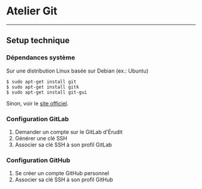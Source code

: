 # Atelier Git

---

## Setup technique

### Dépendances système

Sur une distribution Linux basée sur Debian (ex.: Ubuntu)

    $ sudo apt-get install git
    $ sudo apt-get install gitk
    $ sudo apt-get install git-gui

Sinon, voir le [site officiel](https://git-scm.com/downloads).

### Configuration GitLab

1. Demander un compte sur le GitLab d'Érudit
1. Générer une clé SSH
1. Associer sa clé SSH à son profil GitLab

### Configuration GitHub

1. Se créer un compte GitHub personnel
1. Associer sa clé SSH à son profil GitHub
